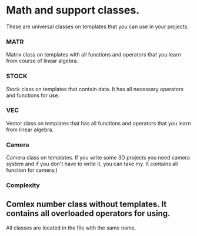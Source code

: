 # Math and support classes.
These are universal classes on templates that you can use in your projects.
### MATR
Matrix class on templates with all functions and operators that you learn from course of linear algebra.
### STOCK
Stock class on templates that contain data. It has all necessary operators and functions for use.
### VEC 
Vector class on templates that has all functions and operators that you learn from linear algebra.
### Camera
Camera class on templates. If you write some 3D projects you need camera system and if you don't have to write it, you can take my. It contains all function for camera;)
### Complexity
Comlex number class without templates. It contains all overloaded operators for using.
----------
All classes are located in the file with the same name.
